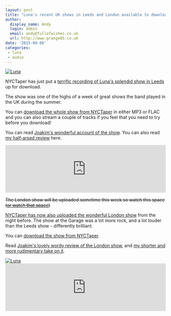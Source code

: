 ```yaml
---
layout: post
title: "Luna's recent UK shows in Leeds and London available to download from NYCTaper"
author:
  display_name: Andy
  login: admin
  email: andy@fullofwishes.co.uk
  url: http://www.grange85.co.uk
date: '2015-09-08'
categories:
 - luna
 - audio
---
```

<a data-flickr-embed="true"  href="https://www.flickr.com/photos/grange85/20052803899/in/album-72157656706994745/" title="Luna"><img src="https://farm1.staticflickr.com/443/20052803899_bf9243ea34_c.jpg" alt="Luna"></a>

<p class="lead">NYCTaper has just put a <a href="http://www.nyctaper.com/2015/09/luna-august-1-2015-leeds-uk-flacmp3streaming/">terrific recording of Luna's splendid show in Leeds</a> up for download.</p>

The show was one of the highs of a week of great shows the band played in the UK during the summer.

You can [download the whole show from NYCTaper](http://www.nyctaper.com/2015/09/luna-august-1-2015-leeds-uk-flacmp3streaming/) in either MP3 or FLAC and you can also stream a couple of tracks if you feel that you need to try before you download!

You can read <a href="/2015/08/17/a-wilder-affair-luna-in-the-uk-part-three-leeds/">Joakim's wonderful account of the show</a>.
You can also read <a href="/2015/08/03/luna-in-london-and-leeds/">my half-arsed review</a> here.

<iframe width="100%" scrolling="no" frameborder="no" src="https://w.soundcloud.com/player/?url=https%3A//api.soundcloud.com/tracks/222838156&color=ff5500&auto_play=false&hide_related=false&show_comments=true&show_user=true&show_reposts=false"></iframe>

<del>The London show will be uploaded sometime this week so watch this space ([or watch that space](http://www.nyctaper.com))</del>
<p class="lead"><a href="http://www.nyctaper.com/2015/09/luna-july-31-2015-london-uk-flacmp3streaming/">NYCTaper has now also uploaded the wonderful London show</a> from the night before. The show at the Garage was a lot more rock, and a lot louder than the Leeds show - differently brilliant.</p>
<p>You can <a href="http://www.nyctaper.com/2015/09/luna-july-31-2015-london-uk-flacmp3streaming/">download the show from NYCTaper</a>.</p>
<p>Read <a href="/2015/08/14/i-once-met-bob-dylan-on-the-streets-of-paris-luna-in-the-uk-part-two-london/">Joakim's lovely wordy review of the London show</a>, and <a href="/2015/08/03/luna-in-london-and-leeds/">my shorter and more rudimentary take on it</a>.</p>
<a data-flickr-embed="true"  href="https://www.flickr.com/photos/grange85/20166778816/in/album-72157656637112975/" title="Luna"><img src="https://farm1.staticflickr.com/474/20166778816_d957392595_b.jpg" alt="Luna"></a>
<iframe width="100%" scrolling="no" frameborder="no" src="https://w.soundcloud.com/player/?url=https%3A//api.soundcloud.com/tracks/224056786&color=ff5500&auto_play=false&hide_related=false&show_comments=true&show_user=true&show_reposts=false"></iframe>


